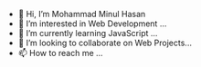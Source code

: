 - 👋 Hi, I’m Mohammad Minul Hasan
- 👀 I’m interested in Web Development ...
- 🌱 I’m currently learning JavaScript ...
- 💞️ I’m looking to collaborate on Web Projects...
- 📫 How to reach me ...

<!---
minulhasan02/minulhasan02 is a ✨ special ✨ repository because its `README.md` (this file) appears on your GitHub profile.
You can click the Preview link to take a look at your changes.
--->
